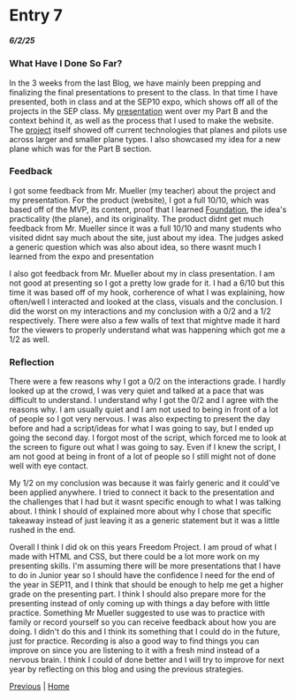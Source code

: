 # Entry 7
##### 6/2/25

### What Have I Done So Far?
In the 3 weeks from the last Blog, we have mainly been prepping and finalizing the final presentations to present to the class. In that time I have presented, both in class and at the SEP10 expo, which shows off all of the projects in the SEP class. My [presentation](https://docs.google.com/presentation/d/1lKEHwXwd7FAWQIe3mCCHqqKbgyOgwSTD30YK9HlchMA/edit?slide=id.g358028c4ac4_0_0#slide=id.g358028c4ac4_0_0) went over my Part B and the context behind it, as well as the process that I used to make the website. The [project](http://gabrielm7281.github.io/sep10-freedom-project/) itself showed off current technologies that planes and pilots use across larger and smaller plane types. I also showcased my idea for a new plane which was for the Part B section.

### Feedback
I got some feedback from Mr. Mueller (my teacher) about the project and my presentation. For the product (website), I got a full 10/10, which was based off of the MVP, its content, proof that I learned [Foundation](https://get.foundation/), the idea's practicality (the plane), and its originality. The product didnt get much feedback from Mr. Mueller since it was a full 10/10 and many students who visited didnt say much about the site, just about my idea. The judges asked a generic question which was also about idea, so there wasnt much I learned from the expo and presentation 

I also got feedback from Mr. Mueller about my in class presentation. I am not good at presenting so I got a pretty low grade for it. I had a 6/10 but this time it was based off of my hook, corherence of what I was explaining, how often/well I interacted and looked at the class, visuals and the conclusion. I did the worst on my interactions and my conclusion with a 0/2 and a 1/2 respectively. There were also a few walls of text that mightve made it hard for the viewers to properly understand what was happening which got me a 1/2 as well. 

### Reflection
There were a few reasons why I got a 0/2 on the interactions grade. I hardly looked up at the crowd, I was very quiet and talked at a pace that was difficult to understand. I understand why I got the 0/2 and I agree with the reasons why. I am usually quiet and I am not used to being in front of a lot of people so I got very nervous. I was also expecting to present the day before and had a script/ideas for what I was going to say, but I ended up going the second day. I forgot most of the script, which forced me to look at the screen to figure out what I was going to say. Even if I knew the script, I am not good at being in front of a lot of people so I still might not of done well with eye contact. 

My 1/2 on my conclusion was because it was fairly generic and it could've been applied anywhere. I tried to connect it back to the presentation and the challenges that I had but it wasnt specific enough to what I was talking about. I think I should of explained more about why I chose that specific takeaway instead of just leaving it as a generic statement but it was a little rushed in the end. 

Overall I think I did ok on this years Freedom Project. I am proud of what I made with HTML and CSS, but there could be a lot more work on my presenting skills. I'm assuming there will be more presentations that I have to do in Junior year so I should have the confidence I need for the end of the year in SEP11, and I think that should be enough to help me get a higher grade on the presenting part. I think I should also prepare more for the presenting instead of only coming up with things a day before with little practice. Something Mr Mueller suggested to use was to practice with family or record yourself so you can receive feedback about how you are doing. I didn't do this and I think its something that I could do in the future, just for practice. Recording is also a good way to find things you can improve on since you are listening to it with a fresh mind instead of a nervous brain. I think I could of done better and I will try to improve for next year by reflecting on this blog and using the previous strategies. 

[Previous](entry06.md) | [Home](../README.md)


